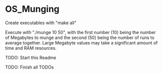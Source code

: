 # OS_Munging

Create executables with "make all"

Execute with "./munge 10 50", with the first number (10) being the number of Megabytes to munge
and the second (50) being the number of runs to average together. 
Large Megabyte values may take a significant amount of time and RAM resources.
 
 TODO: Start this Readme
 
 TODO: Finish all TODOs
